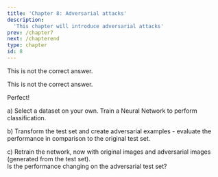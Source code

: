 ```yaml
---
title: 'Chapter 8: Adversarial attacks'
description:
  'This chapter will introduce adversarial attacks'
prev: /chapter7
next: /chapterend
type: chapter
id: 8
---
```


<exercise id="53" title="Adversarial attacks" type="slides">

<slides source="chapter8_01_adversarial attacks">
</slides>

</exercise>

<exercise id="54" title="Adversarial attacks Questions">
<choice id=1>

<opt text="White-box attacks are attacks where no access to the models parameters exist">

This is not the correct answer.

</opt>

<opt text="Targeted attacks are specific for LSTMs">

This is not the correct answer.

</opt>

<opt text="The attack can be formulated as an optimizations or constraint problem" correct=True>

Perfect!

</opt>

</choice>

</exercise>

<exercise id="55" title="Playing with the code - Adversarial attacks">

a) Select a dataset on your own. Train a Neural Network to perform classification.

b) Transform the test set and create adversarial examples - evaluate the performance in comparison to the original test set. 

c) Retrain the network, now with original images and adversarial images (generated from the test set). <br>
Is the performance changing on the adversarial test set?

</exercise>